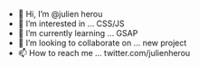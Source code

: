 - 👋 Hi, I’m @julien herou
- 👀 I’m interested in ... CSS/JS
- 🌱 I’m currently learning ... GSAP
- 💞️ I’m looking to collaborate on ... new project
- 📫 How to reach me ... twitter.com/julienherou

<!---
julienherou/julienherou is a ✨ special ✨ repository because its `README.md` (this file) appears on your GitHub profile.
You can click the Preview link to take a look at your changes.
--->
